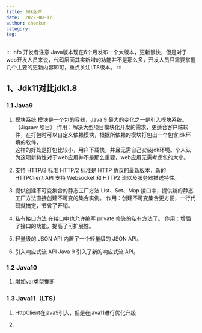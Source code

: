 ```yaml
---
title: Jdk版本
date:  2022-08-17
author: chenkun
category:
tag:
---
```


::: info 开发者注意
Java版本现在6个月发布一个大版本，更新很快，但是对于web开发人员来说，代码层面其实新增的功能并不是那么多，开发人员只需要掌握几个主要的更新内容即可，重点关注LTS版本。
:::

## 1、Jdk11对比jdk1.8

### 1.1 Java9

1. 模块系统
模块是一个包的容器，Java 9 最大的变化之一是引入模块系统。（Jigsaw 项目）
作用：解决大型项目模块化开发的需求，更适合客户端软件，在打包时可以自定义依赖模块，根据所依赖的模块打包出一个包含jdk环境的软件，  
这样的好处是打包比较小，用户下载快，并且无需自己安装jdk环境。个人认为这项新特性对于web应用并不是那么重要，web应用无需考虑包的大小。

2. 支持 HTTP/2 标准
HTTP/2 标准是 HTTP 协议的最新版本，新的 HTTPClient API 支持 Websocket 和 HTTP2 流以及服务器推送特性。

3. 提供创建不可变集合的静态工厂方法
List、Set、Map 接口中，提供新的静态工厂方法直接创建不可变的集合实例。
作用：创建不可变集合更方便，一行代码就搞定，节省了开销。

4. 私有接口方法
在接口中也允许编写 private 修饰的私有方法了。
作用：增强了接口的功能，提高了可扩展性。

5. 轻量级的 JSON API
内置了一个轻量级的 JSON API。

6. 引入响应式流 API
Java 9 引入了新的响应式流 API。

### 1.2 Java10

1. 增加var类型推断

### 1.3 Java11（LTS）

1. HttpClient在java9引入，但是在java11进行优化升级

2. 